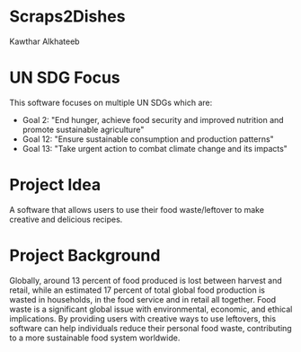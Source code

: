 # Scraps2Dishes

Kawthar Alkhateeb 

# UN SDG Focus 
This software focuses on multiple UN SDGs which are: 
* Goal 2: "End hunger, achieve food security and improved nutrition and promote sustainable agriculture"
* Goal 12: "Ensure sustainable consumption and production patterns"
* Goal 13: "Take urgent action to combat climate change and its impacts"

# Project Idea
A software that allows users to use their food waste/leftover to make creative and delicious recipes. 

# Project Background
Globally, around 13 percent of food produced is lost between harvest and retail, while an estimated 17 percent of total global food production is wasted in households, in the food service and in retail all together. Food waste is a significant global issue with environmental, economic, and ethical implications. By providing users with creative ways to use leftovers, this software can help individuals reduce their personal food waste, contributing to a more sustainable food system worldwide.



